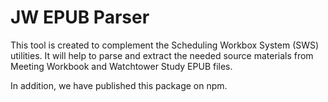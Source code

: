 # JW EPUB Parser

This tool is created to complement the Scheduling Workbox System (SWS) utilities. It will help to parse and extract the needed source materials from Meeting Workbook and Watchtower Study EPUB files.

In addition, we have published this package on npm.
